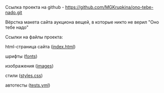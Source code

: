 Ссылка проекта на github - https://github.com/MGKrupkina/ono-tebe-nado.git

Вёрстка макета сайта аукциона вещей, в которые никто не верил "Оно тебе надо"

Ссылки на файлы проекта:

html-страница сайта (<a href="https://github.com/MGKrupkina/ono-tebe-nado/blob/main/index.html" target="_blank">index.html</a>)

шрифты (<a href="https://github.com/MGKrupkina/ono-tebe-nado/tree/main/fonts" target="_blank">fonts</a>)

изображения (<a href="https://github.com/MGKrupkina/ono-tebe-nado/tree/main/images" target="_blank">images</a>)

стили (<a href="https://github.com/MGKrupkina/ono-tebe-nado/blob/main/styles/style.css" target="_blank">styles.css</a>)

автотесты (<a href="https://github.com/MGKrupkina/ono-tebe-nado/blob/main/.github/workflows/tests.yml" target="_blank">tests.yml</a>)


